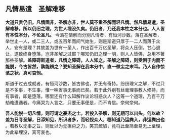 ## 凡情易遣　圣解难移

__大道只贵仍旧。凡情固非，圣解亦非，世人莫不重圣解而轻凡情。然凡情易遣，圣解难移。所以仍旧之理，为世人埋没久矣。仍旧者，乃还我本性之本分也。人人皆有本性本分，不论圣凡。__ 今落在情解而分别凡情者，有恒河沙数。落在圣解者，举世止一人，或二三人，或五百年而间气始生，则是斯道只厚于一二人而薄于众人，安有是理？其故盖为世有一圣人，作出百千万亿圣解，将众人压倒，甘心退让，遂致终身堕落，岂非圣解之过耶？哪知仍旧之理一明，则人人皆佛，总用不著那些圣解。__盖障碍斯道者，凡情之障碍，人人知之。圣解之障碍，则受困于内而不能脱，今古皆然，孰能辨之？要知圣解在我本分中，直一微尘之末耳。乃人自作惊骇之状，真可哀悯。__

 斯道于过去成就者，有恒河沙数，皆古佛也，并无有奇特。纷纷理义之解，不过只是不多事，不生事，惟一味省事无事而已矣。若于此外别有丝毫理事教人修持，而有事者，即是堕落，哪里还有什么知解作议论诳惑众人？这等一个道理，乃百千万劫难遭遇者。今痛哭为人言之，只要无事便是，而不肯信。奈何奈何。

__吾人能脱一切凡情，则可谓之豪杰之士。若投入圣解，则无期可以出头。何以故？盖为日寻圣解，日添知见，所识者多，而轻视众人，哪知道乃运粪入，非运粪出也__ 。若教以无事之旨，则反以为无担荷之力，笑其疏陋，竟将此至简至易无上至理，为此辈埋没，真可哀也。

